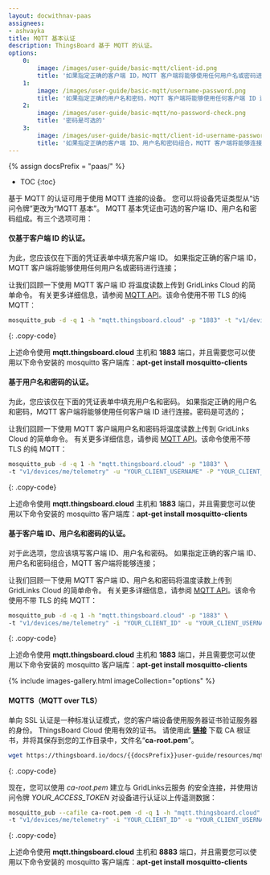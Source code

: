 ```yaml
---
layout: docwithnav-paas
assignees:
- ashvayka
title: MQTT 基本认证
description: ThingsBoard 基于 MQTT 的认证。
options:
    0:
        image: /images/user-guide/basic-mqtt/client-id.png  
        title: '如果指定正确的客户端 ID，MQTT 客户端将能够使用任何用户名或密码进行连接。'    
    1:
        image: /images/user-guide/basic-mqtt/username-password.png  
        title: '如果指定正确的用户名和密码，MQTT 客户端将能够使用任何客户端 ID 进行连接。'
    2:
        image: /images/user-guide/basic-mqtt/no-password-check.png  
        title: '密码是可选的'
    3:
        image: /images/user-guide/basic-mqtt/client-id-username-password.png  
        title: '如果指定正确的客户端 ID、用户名和密码组合，MQTT 客户端将能够连接'    
---
```


{% assign docsPrefix = "paas/" %}

* TOC
{:toc}

基于 MQTT 的认证可用于使用 MQTT 连接的设备。
您可以将设备凭证类型从“访问令牌”更改为“MQTT 基本”。
MQTT 基本凭证由可选的客户端 ID、用户名和密码组成。有三个选项可用：

#### 仅基于客户端 ID 的认证。

为此，您应该仅在下面的凭证表单中填充客户端 ID。
如果指定正确的客户端 ID，MQTT 客户端将能够使用任何用户名或密码进行连接；

让我们回顾一下使用 MQTT 客户端 ID 将温度读数上传到 GridLinks Cloud 的简单命令。
有关更多详细信息，请参阅 [MQTT API](/docs/{{docsPrefix}}reference/mqtt-api/)。该命令使用不带 TLS 的纯 MQTT：

```bash
mosquitto_pub -d -q 1 -h "mqtt.thingsboard.cloud" -p "1883" -t "v1/devices/me/telemetry" -i "YOUR_CLIENT_ID" -m {"temperature":25}
```
{: .copy-code}

上述命令使用 **mqtt.thingsboard.cloud** 主机和 **1883** 端口，并且需要您可以使用以下命令安装的 mosquitto 客户端库：**apt-get install mosquitto-clients**

#### 基于用户名和密码的认证。

为此，您应该仅在下面的凭证表单中填充用户名和密码。
如果指定正确的用户名和密码，MQTT 客户端将能够使用任何客户端 ID 进行连接。密码是可选的；

让我们回顾一下使用 MQTT 客户端用户名和密码将温度读数上传到 GridLinks Cloud 的简单命令。
有关更多详细信息，请参阅 [MQTT API](/docs/{{docsPrefix}}reference/mqtt-api/)。该命令使用不带 TLS 的纯 MQTT：

```bash
mosquitto_pub -d -q 1 -h "mqtt.thingsboard.cloud" -p "1883" \
-t "v1/devices/me/telemetry" -u "YOUR_CLIENT_USERNAME" -P "YOUR_CLIENT_PASSWORD" -m {"temperature":25}
```
{: .copy-code}

上述命令使用 **mqtt.thingsboard.cloud** 主机和 **1883** 端口，并且需要您可以使用以下命令安装的 mosquitto 客户端库：**apt-get install mosquitto-clients**

#### 基于客户端 ID、用户名和密码的认证。

对于此选项，您应该填写客户端 ID、用户名和密码。
如果指定正确的客户端 ID、用户名和密码组合，MQTT 客户端将能够连接；

让我们回顾一下使用 MQTT 客户端 ID、用户名和密码将温度读数上传到 GridLinks Cloud 的简单命令。
有关更多详细信息，请参阅 [MQTT API](/docs/{{docsPrefix}}reference/mqtt-api/)。该命令使用不带 TLS 的纯 MQTT：

```bash
mosquitto_pub -d -q 1 -h "mqtt.thingsboard.cloud" -p "1883" \
-t "v1/devices/me/telemetry" -i "YOUR_CLIENT_ID" -u "YOUR_CLIENT_USERNAME" -P "YOUR_CLIENT_PASSWORD" -m {"temperature":25}
```
{: .copy-code}

上述命令使用 **mqtt.thingsboard.cloud** 主机和 **1883** 端口，并且需要您可以使用以下命令安装的 mosquitto 客户端库：**apt-get install mosquitto-clients**

{% include images-gallery.html imageCollection="options" %}

#### MQTTS（MQTT over TLS）

单向 SSL 认证是一种标准认证模式，您的客户端设备使用服务器证书验证服务器的身份。
ThingsBoard Cloud 使用有效的证书。
请使用此 [**链接**](/docs/{{docsPrefix}}user-guide/resources/mqtt-over-ssl/ca-root.pem) 下载 CA 根证书，并将其保存到您的工作目录中，文件名“**ca-root.pem**”。

```bash
wget https://thingsboard.io/docs/{{docsPrefix}}user-guide/resources/mqtt-over-ssl/ca-root.pem
```
{: .copy-code}

现在，您可以使用 *ca-root.pem* 建立与 GridLinks云服务 的安全连接，并使用访问令牌 *YOUR_ACCESS_TOKEN* 对设备进行认证以上传遥测数据：

```bash
mosquitto_pub --cafile ca-root.pem -d -q 1 -h "mqtt.thingsboard.cloud" -p "8883" \
-t "v1/devices/me/telemetry" -i "YOUR_CLIENT_ID" -u "YOUR_CLIENT_USERNAME" -P "YOUR_CLIENT_PASSWORD" -m {"temperature":25}
```
{: .copy-code}

上述命令使用 **mqtt.thingsboard.cloud** 主机和 **8883** 端口，并且需要您可以使用以下命令安装的 mosquitto 客户端库：**apt-get install mosquitto-clients**